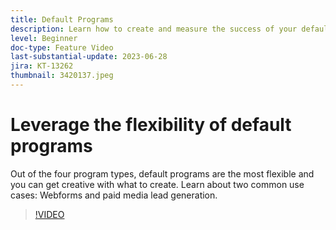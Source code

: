 ```yaml
---
title: Default Programs
description: Learn how to create and measure the success of your default programs.
level: Beginner
doc-type: Feature Video
last-substantial-update: 2023-06-28
jira: KT-13262
thumbnail: 3420137.jpeg
---
```


# Leverage the flexibility of default programs


Out of the four program types, default programs are the most flexible and you can get creative with what to create. 
Learn about two common use cases: Webforms and paid media lead generation.

>[!VIDEO](https://video.tv.adobe.com/v/3420137?learn=on)
